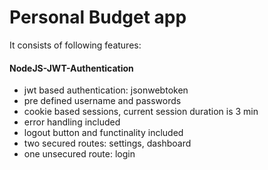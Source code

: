 # Personal Budget app
It consists of following features:
#### NodeJS-JWT-Authentication
- jwt based authentication: jsonwebtoken
- pre defined username and passwords
- cookie based sessions, current session duration is 3 min
- error handling included
- logout button and functinality included
- two secured routes: settings, dashboard
- one unsecured route: login
